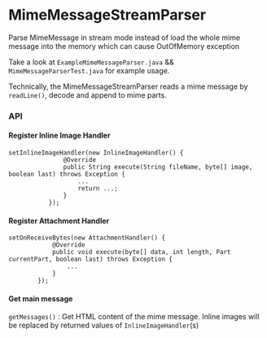 # MimeMessageStreamParser
Parse MimeMessage in stream mode instead of load the whole mime message into the memory which can cause OutOfMemory exception

Take a look at ```ExampleMimeMessageParser.java``` && ```MimeMessageParserTest.java``` for example usage.

Technically, the MimeMessageStreamParser reads a mime message by ```readLine()```, decode and append to mime parts.

### API

#### Register Inline Image Handler 
```
setInlineImageHandler(new InlineImageHandler() {
               @Override
               public String execute(String fileName, byte[] image, boolean last) throws Exception {
                   ...
                   return ...; 
               }
           });
```

#### Register Attachment Handler
```
setOnReceiveBytes(new AttachmentHandler() {
            @Override
            public void execute(byte[] data, int length, Part currentPart, boolean last) throws Exception {
                ...
            }
        });
```
#### Get main message
```getMessages()``` : Get HTML content of the mime message. Inline images will be replaced by returned values of ```InlineImageHandler```(s)